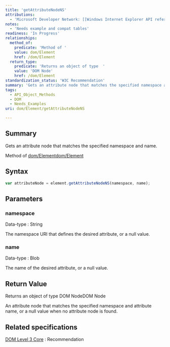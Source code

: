 ```yaml
---
title: 'getAttributeNodeNS'
attributions:
  - 'Microsoft Developer Network: [[Windows Internet Explorer API reference](http://msdn.microsoft.com/en-us/library/ie/hh828809%28v=vs.85%29.aspx) Article]'
notes:
  - 'Needs example and compat tables'
readiness: 'In Progress'
relationships:
  method_of:
    predicate: 'Method of '
    value: dom/Element
    href: /dom/Element
  return_type:
    predicate: 'Returns an object of type  '
    value: 'DOM Node'
    href: /dom/Element
standardization_status: 'W3C Recommendation'
summary: 'Gets an attribute node that matches the specified namespace and name.'
tags:
  - API_Object_Methods
  - DOM
  - Needs_Examples
uri: dom/Element/getAttributeNodeNS

---
```

## Summary

Gets an attribute node that matches the specified namespace and name.

Method of [dom/Element](/dom/Element)[dom/Element](/dom/Element)

## Syntax

``` js
var attributeNode = element.getAttributeNodeNS(namespace, name);
```

## Parameters

### namespace

 Data-type
:   String

 The namespace URI that defines the desired attribute, or a null value.

### name

 Data-type
:   Blob

 The name of the desired attribute, or a null value.

## Return Value

Returns an object of type DOM NodeDOM Node

An attribute node that matches the specified namespace and attribute name, or a null value when no attribute node is found.

## Related specifications

[DOM Level 3 Core](http://www.w3.org/TR/DOM-Level-3-Core/)
:   Recommendation
